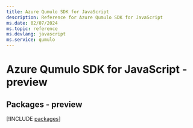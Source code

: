 ```yaml
---
title: Azure Qumulo SDK for JavaScript
description: Reference for Azure Qumulo SDK for JavaScript
ms.date: 02/07/2024
ms.topic: reference
ms.devlang: javascript
ms.service: qumulo
---
```

# Azure Qumulo SDK for JavaScript - preview
## Packages - preview
[!INCLUDE [packages](qumulo-index.md)]
